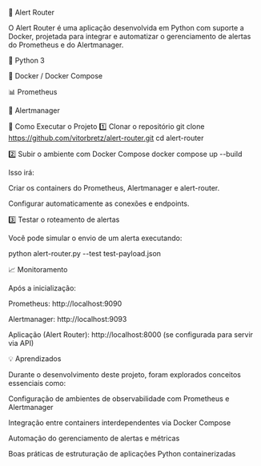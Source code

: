🧠 Alert Router

O Alert Router é uma aplicação desenvolvida em Python com suporte a Docker, projetada para integrar e automatizar o gerenciamento de alertas do Prometheus e do Alertmanager.

🐍 Python 3

🐳 Docker / Docker Compose

📊 Prometheus

🚨 Alertmanager


🚀 Como Executar o Projeto
1️⃣ Clonar o repositório
git clone https://github.com/vitorbretz/alert-router.git
cd alert-router

2️⃣ Subir o ambiente com Docker Compose
docker compose up --build


Isso irá:

Criar os containers do Prometheus, Alertmanager e alert-router.

Configurar automaticamente as conexões e endpoints.

3️⃣ Testar o roteamento de alertas

Você pode simular o envio de um alerta executando:

python alert-router.py --test test-payload.json

📈 Monitoramento

Após a inicialização:

Prometheus: http://localhost:9090

Alertmanager: http://localhost:9093

Aplicação (Alert Router): http://localhost:8000
 (se configurada para servir via API)


💡 Aprendizados

Durante o desenvolvimento deste projeto, foram explorados conceitos essenciais como:

Configuração de ambientes de observabilidade com Prometheus e Alertmanager

Integração entre containers interdependentes via Docker Compose

Automação do gerenciamento de alertas e métricas

Boas práticas de estruturação de aplicações Python containerizadas
